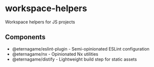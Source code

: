 # workspace-helpers

Workspace helpers for JS projects

## Components

- @eternagame/eslint-plugin - Semi-opinionated ESLint configuration
- @eternagame/nx - Opinionated Nx utilities
- @eternagame/distify - Lightweight build step for static assets
